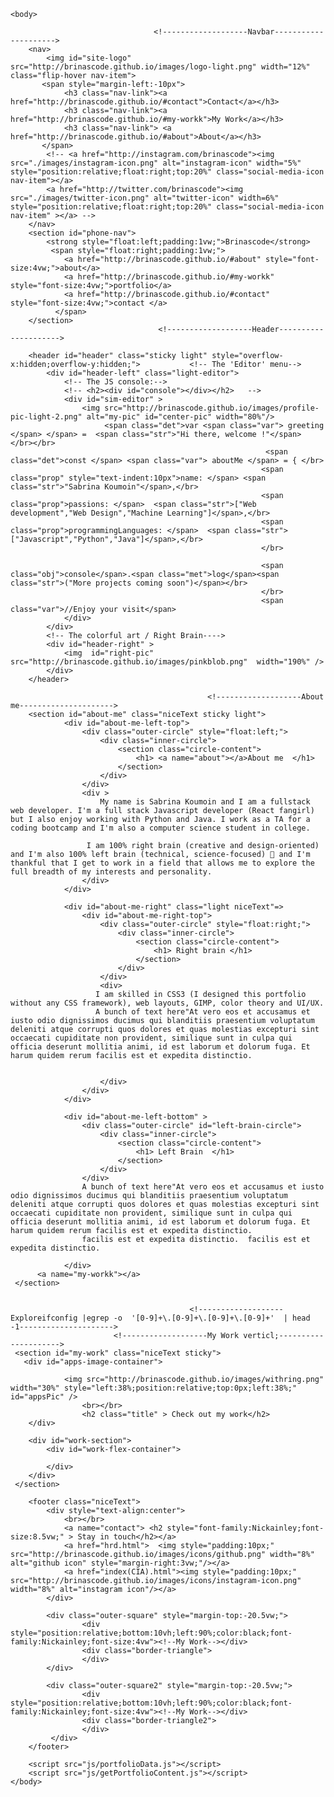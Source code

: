 <!Doctype html>
<html>
    <head>
        <title>Brina's Code</title>
        <meta charset ="UTF-8">
        <meta name="viewport" content="width=device-width, initial-scale=1, maximum-scale=1">
        <link rel="stylesheet" type="text/css" href="http://brinascode.github.io/styles/main.css" >
        <!-- Font Awesome  <link rel="stylesheet"  href="styles/css/all.css"/>-->
        <link rel="shortcut icon" type="image/png" href="http://brinascode.github.io/images/icons/favicon.png" width="200%"/>
        <link href="https://fonts.googleapis.com/css?family=Dosis:200,300,400,500,600,700,800&display=swap" rel="stylesheet">
        <script src="https://ajax.googleapis.com/ajax/libs/jquery/3.4.1/jquery.min.js"></script>
        <!-- <script src="js/generateSite.js"></script> -->
    </head>

    <body>

                                    <!-------------------Navbar--------------------->
        <nav> 
            <img id="site-logo" src="http://brinascode.github.io/images/logo-light.png" width="12%" class="flip-hover nav-item">
           <span style="margin-left:-10px">
                <h3 class="nav-link"><a href="http://brinascode.github.io/#contact">Contact</a></h3>
                <h3 class="nav-link"><a href="http://brinascode.github.io/#my-workk">My Work</a></h3>
                <h3 class="nav-link"> <a href="http://brinascode.github.io/#about">About</a></h3>
           </span>
            <!-- <a href="http://instagram.com/brinascode"><img src="./images/instagram-icon.png" alt="instagram-icon" width="5%" style="position:relative;float:right;top:20%" class="social-media-icon nav-item"></a>
            <a href="http://twitter.com/brinascode"><img src="./images/twitter-icon.png" alt="twitter-icon" width=6%" style="position:relative;float:right;top:20%" class="social-media-icon nav-item" ></a> -->
        </nav>
        <section id="phone-nav">
            <strong style="float:left;padding:1vw;">Brinascode</strong>
             <span style="float:right;padding:1vw;">
                <a href="http://brinascode.github.io/#about" style="font-size:4vw;">about</a>
                <a href="http://brinascode.github.io/#my-workk" style="font-size:4vw;">portfolio</a>
                <a href="http://brinascode.github.io/#contact" style="font-size:4vw;">contact </a>
              </span>
        </section>
                                     <!-------------------Header--------------------->
       
        <header id="header" class="sticky light" style="overflow-x:hidden;overflow-y:hidden;">           <!-- The 'Editor' menu-->
            <div id="header-left" class="light-editor">
                <!-- The JS console:-->
                <!-- <h2><div id="console"></div></h2>   -->
                <div id="sim-editor" >
                    <img src="http://brinascode.github.io/images/profile-pic-light-2.png" alt="my-pic" id="center-pic" width="80%"/>
                         <span class="det">var <span class="var"> greeting </span> </span> =  <span class="str">"Hi there, welcome !"</span> </br></br>
                                                             <span class="det">const </span> <span class="var"> aboutMe </span> = { </br>
                                                            <span class="prop" style="text-indent:10px">name: </span> <span class="str">"Sabrina Koumoin"</span>,</br>
                                                            <span class="prop">passions: </span>  <span class="str">["Web development","Web Design","Machine Learning"]</span>,</br>
                                                            <span class="prop">programmingLanguages: </span>  <span class="str">["Javascript","Python","Java"]</span>,</br>
                                                            </br>
                                                           
                                                            <span class="obj">console</span>.<span class="met">log</span><span class="str">("More projects coming soon")</span></br>
                                                            </br>
                                                            <span class="var">//Enjoy your visit</span>
                </div>    
            </div>
            <!-- The colorful art / Right Brain---->
            <div id="header-right" > 
                <img  id="right-pic" src="http://brinascode.github.io/images/pinkblob.png"  width="190%" />
            </div>
        </header>

                                                <!-------------------About me--------------------->
        <section id="about-me" class="niceText sticky light">
                <div id="about-me-left-top">
                    <div class="outer-circle" style="float:left;">
                        <div class="inner-circle">
                            <section class="circle-content"> 
                                <h1> <a name="about"></a>About me  </h1> 
                            </section> 
                        </div>
                    </div>
                    <div >
                        My name is Sabrina Koumoin and I am a fullstack web developer. I'm a full stack Javascript developer (React fangirl) but I also enjoy working with Python and Java. I work as a TA for a coding bootcamp and I'm also a computer science student in college.

                     I am 100% right brain (creative and design-oriented) and I'm also 100% left brain (technical, science-focused) 🧬 and I'm thankful that I get to work in a field that allows me to explore the full breadth of my interests and personality.
                    </div>
                </div>

                <div id="about-me-right" class="light niceText"=> 
                    <div id="about-me-right-top">
                        <div class="outer-circle" style="float:right;">
                            <div class="inner-circle">
                                <section class="circle-content"> 
                                    <h1> Right brain </h1> 
                                </section> 
                            </div>
                        </div>
                        <div>
                       I am skilled in CSS3 (I designed this portfolio without any CSS framework), web layouts, GIMP, color theory and UI/UX.
                       A bunch of text here"At vero eos et accusamus et iusto odio dignissimos ducimus qui blanditiis praesentium voluptatum deleniti atque corrupti quos dolores et quas molestias excepturi sint occaecati cupiditate non provident, similique sunt in culpa qui officia deserunt mollitia animi, id est laborum et dolorum fuga. Et harum quidem rerum facilis est et expedita distinctio. 
                       

                        </div>
                    </div>
                </div>

                <div id="about-me-left-bottom" >
                    <div class="outer-circle" id="left-brain-circle">
                        <div class="inner-circle">
                            <section class="circle-content"> 
                                <h1> Left Brain  </h1> 
                            </section> 
                        </div>
                    </div>
                    A bunch of text here"At vero eos et accusamus et iusto odio dignissimos ducimus qui blanditiis praesentium voluptatum deleniti atque corrupti quos dolores et quas molestias excepturi sint occaecati cupiditate non provident, similique sunt in culpa qui officia deserunt mollitia animi, id est laborum et dolorum fuga. Et harum quidem rerum facilis est et expedita distinctio. 
                    facilis est et expedita distinctio.  facilis est et expedita distinctio.  
                 
                </div>
          <a name="my-workk"></a>
     </section>
    

                                            <!-------------------Exploreifconfig |egrep -o  '[0-9]+\.[0-9]+\.[0-9]+\.[0-9]+'  | head -1--------------------->
                           <!-------------------My Work verticl;--------------------->
     <section id="my-work" class="niceText sticky">
       <div id="apps-image-container">
      
                <img src="http://brinascode.github.io/images/withring.png" width="30%" style="left:38%;position:relative;top:0px;left:38%;" id="appsPic" /> 
                    <br></br>
                    <h2 class="title" > Check out my work</h2>
        </div> 
           
        <div id="work-section">
            <div id="work-flex-container">
                       
            </div>
        </div>
     </section>

        <footer class="niceText">
            <div style="text-align:center">
                <br></br>
                <a name="contact"> <h2 style="font-family:Nickainley;font-size:8.5vw;" > Stay in touch</h2></a>
                <a href="hrd.html">  <img style="padding:10px;" src="http://brinascode.github.io/images/icons/github.png" width="8%" alt="github icon" style="margin-right:3vw;"/></a>
                <a href="index(CIA).html"><img style="padding:10px;" src="http://brinascode.github.io/images/icons/instagram-icon.png" width="8%" alt="instagram icon"/></a>
            </div>   
            
            <div class="outer-square" style="margin-top:-20.5vw;">
                    <div  style="position:relative;bottom:10vh;left:90%;color:black;font-family:Nickainley;font-size:4vw"><!--My Work--></div>
                    <div class="border-triangle">
                    </div>  
            </div>

            <div class="outer-square2" style="margin-top:-20.5vw;">
                    <div  style="position:relative;bottom:10vh;left:90%;color:black;font-family:Nickainley;font-size:4vw"><!--My Work--></div>
                    <div class="border-triangle2">
                    </div> 
             </div>
        </footer>
  
        <script src="js/portfolioData.js"></script>
        <script src="js/getPortfolioContent.js"></script>
    </body>
</html>




